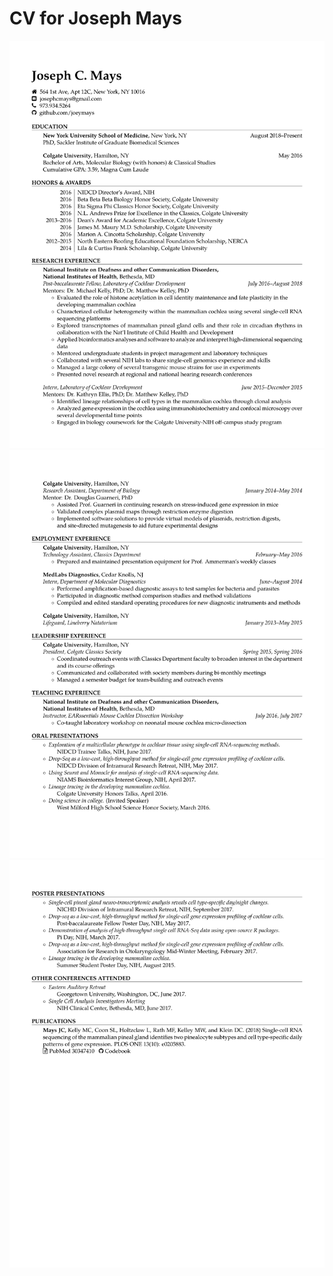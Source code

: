 # CV for Joseph Mays

![page1](compiled/CV1.png)
![page2](compiled/CV2.png)
![page3](compiled/CV3.png)
